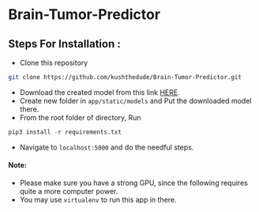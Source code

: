 # Brain-Tumor-Predictor

## Steps For Installation :

- Clone this repository
```sh
git clone https://github.com/kushthedude/Brain-Tumor-Predictor.git
```

- Download the created model from this link [HERE](https://drive.google.com/file/d/1U6o7FfR7Fue6ukIg_ciUoN0rjZs6QfrW/view).
- Create new folder in `app/static/models` and Put the downloaded model there.
- From the root folder of directory, Run 
```py
pip3 install -r requirements.txt
```
- Navigate to `localhost:5000` and do the needful steps.

#### Note:
- Please make sure you have a strong GPU, since the following requires quite a more computer power.
- You may use `virtualenv` to run this app in there.
